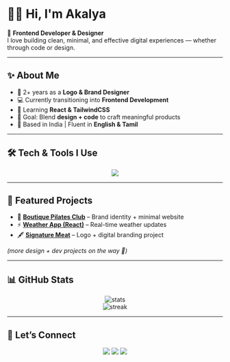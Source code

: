 # 👩‍💻 Hi, I'm Akalya  

🌸 **Frontend Developer & Designer**  
I love building clean, minimal, and effective digital experiences — whether through code or design.  

---

## ✨ About Me
- 🎨 2+ years as a **Logo & Brand Designer**  
- 💻 Currently transitioning into **Frontend Development**  
- 🌱 Learning **React & TailwindCSS**  
- 🚀 Goal: Blend **design + code** to craft meaningful products  
- 📍 Based in India | Fluent in **English & Tamil**  

---

## 🛠️ Tech & Tools I Use
<p align="center">
  <img src="https://skillicons.dev/icons?i=html,css,js,react,tailwind,git,github,vscode,figma&theme=dark" />
</p>

---

## 📌 Featured Projects
- 🎨 [**Boutique Pilates Club**](https://github.com/akalya-t/logodesigns) – Brand identity + minimal website  
- ⚡ [**Weather App (React)**](      ) – Real-time weather updates  
- 🖋️ [**Signature Meat**](https://github.com/akalya-t/project2) – Logo + digital branding project  

*(more design + dev projects on the way 🚀)*  

---

## 📊 GitHub Stats
<p align="center">
  <img src="https://github-readme-stats.vercel.app/api?username=akalya-t&show_icons=true&theme=tokyonight&bg_color=000000&title_color=ff79c6&text_color=ffffff&icon_color=79c0ff" alt="stats" />
  <br/>
  <img src="https://streak-stats.demolab.com/?user=akalya-t&theme=tokyonight&background=000000&ring=ff79c6&fire=ff79c6&currStreakLabel=ffffff" alt="streak" />
</p>

---

## 🤝 Let’s Connect
<p align="center">
  <a href="https://www.linkedin.com/in/akalya-thirumurugan/"><img src="https://img.shields.io/badge/-LinkedIn-0A66C2?logo=linkedin&logoColor=white" /></a>
  <a href="https://www.instagram.com/designs_akalya"><img src="https://img.shields.io/badge/-Instagram-black?logo=instagram&logoColor=E4405F" /></a>
  <a href="mailto:akalyaofficial271@email.com"><img src="https://img.shields.io/badge/-Email-000000?logo=gmail&logoColor=EA4335" /></a>
</p>

